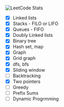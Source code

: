 ﻿![LeetCode Stats](https://leetcard.jacoblin.cool/khaykhun?theme=nord&font=Monda&ext=heatmap)

- [x] Linked lists
- [x] Stacks - FILO or LIFO
- [x] Queues - FIFO
- [x] Doubly Linked lists
- [x] Binary tree
- [x] Hash set, map
- [x] Graph
- [x] Grid graph
- [x] dfs, bfs
- [x] Sliding window
- [ ] Backtracking
- [x] Two pointers
- [ ] Greedy
- [ ] Prefix Sums
- [ ] Dynamic Progrmming
